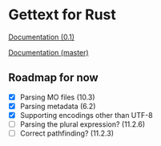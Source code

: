 # Gettext for Rust

[Documentation (0.1)](https://crates.fyi/crates/gettext/0.1.0/)

[Documentation (master)](https://justinas.github.io/gettext/gettext/)

## Roadmap for now
- [x] Parsing MO files (10.3)
- [x] Parsing metadata (6.2)
- [x] Supporting encodings other than UTF-8
- [ ] Parsing the plural expression? (11.2.6)
- [ ] Correct pathfinding? (11.2.3)

